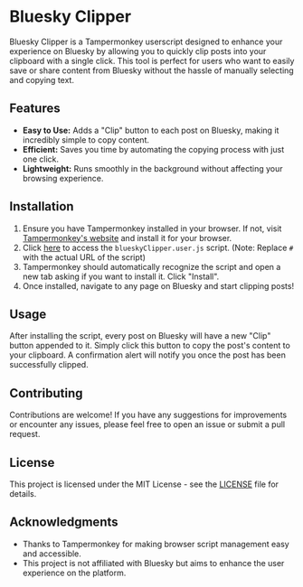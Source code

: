 # Bluesky Clipper

Bluesky Clipper is a Tampermonkey userscript designed to enhance your experience on Bluesky by allowing you to quickly clip posts into your clipboard with a single click. This tool is perfect for users who want to easily save or share content from Bluesky without the hassle of manually selecting and copying text.

## Features

- **Easy to Use:** Adds a "Clip" button to each post on Bluesky, making it incredibly simple to copy content.
- **Efficient:** Saves you time by automating the copying process with just one click.
- **Lightweight:** Runs smoothly in the background without affecting your browsing experience.

## Installation

1. Ensure you have Tampermonkey installed in your browser. If not, visit [Tampermonkey's website](http://tampermonkey.net/) and install it for your browser.
2. Click [here](#) to access the `blueskyClipper.user.js` script. (Note: Replace `#` with the actual URL of the script)
3. Tampermonkey should automatically recognize the script and open a new tab asking if you want to install it. Click "Install".
4. Once installed, navigate to any page on Bluesky and start clipping posts!

## Usage

After installing the script, every post on Bluesky will have a new "Clip" button appended to it. Simply click this button to copy the post's content to your clipboard. A confirmation alert will notify you once the post has been successfully clipped.

## Contributing

Contributions are welcome! If you have any suggestions for improvements or encounter any issues, please feel free to open an issue or submit a pull request.

## License

This project is licensed under the MIT License - see the [LICENSE](LICENSE) file for details.

## Acknowledgments

- Thanks to Tampermonkey for making browser script management easy and accessible.
- This project is not affiliated with Bluesky but aims to enhance the user experience on the platform.


